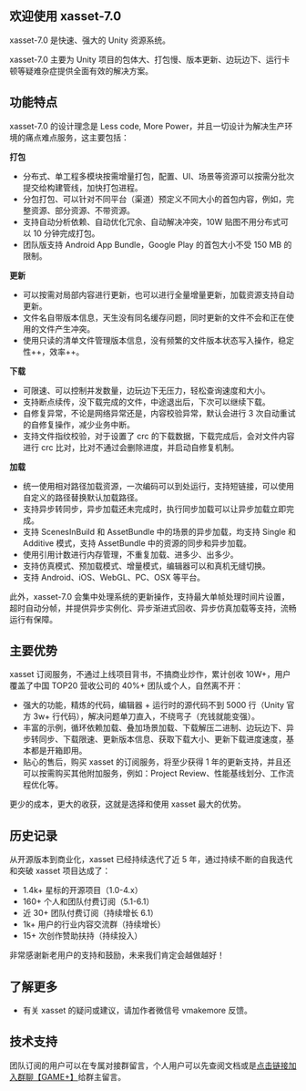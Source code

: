## 欢迎使用 xasset-7.0

xasset-7.0 是快速、强大的 Unity 资源系统。

xasset-7.0 主要为 Unity 项目的包体大、打包慢、版本更新、边玩边下、运行卡顿等疑难杂症提供全面有效的解决方案。

## 功能特点

xasset-7.0 的设计理念是 Less code, More Power，并且一切设计为解决生产环境的痛点难点服务，这主要包括：

**打包**

- 分布式、单工程多模块按需增量打包，配置、UI、场景等资源可以按需分批次提交给构建管线，加快打包进程。
- 分包打包、可以针对不同平台（渠道）预定义不同大小的首包内容，例如，完整资源、部分资源、不带资源。
- 支持自动分析依赖、自动优化冗余、自动解决冲突，10W 贴图不用分布式可以 10 分钟完成打包。
- 团队版支持 Android App Bundle，Google Play 的首包大小不受 150 MB 的限制。 

**更新**

- 可以按需对局部内容进行更新，也可以进行全量增量更新，加载资源支持自动更新。
- 文件名自带版本信息，天生没有同名缓存问题，同时更新的文件不会和正在使用的文件产生冲突。
- 使用只读的清单文件管理版本信息，没有频繁的文件版本状态写入操作，稳定性++，效率++。

**下载**

- 可限速、可以控制并发数量，边玩边下无压力，轻松查询速度和大小。
- 支持断点续传，没下载完成的文件，中途退出后，下次可以继续下载。
- 自修复异常，不论是网络异常还是，内容校验异常，默认会进行 3 次自动重试的自修复操作，减少业务中断。
- 支持文件指纹校验，对于设置了 crc 的下载数据，下载完成后，会对文件内容进行 crc 比对，比对不通过会删除进度，并启动自修复机制。

**加载**

- 统一使用相对路径加载资源，一次编码可以到处运行，支持短链接，可以使用自定义的路径替换默认加载路径。
- 支持异步转同步，异步加载还未完成时，执行同步加载可以让异步加载立即完成。
- 支持 ScenesInBuild 和 AssetBundle 中的场景的异步加载，均支持 Single 和 Additive 模式，支持 AssetBundle 中的资源的同步和异步加载。
- 使用引用计数进行内存管理，不重复加载、进多少、出多少。
- 支持仿真模式、预加载模式、增量模式，编辑器可以和真机无缝切换。
- 支持 Android、iOS、WebGL、PC、OSX 等平台。

此外，xasset-7.0 会集中处理系统的更新操作，支持最大单帧处理时间片设置，超时自动分帧，并提供异步实例化、异步渐进式回收、异步仿真加载等支持，流畅运行有保障。 

## 主要优势

xasset 订阅服务，不通过上线项目背书，不搞商业炒作，累计创收 10W+，用户覆盖了中国 TOP20 营收公司的 40%+ 团队或个人，自然离不开：

- 强大的功能，精炼的代码，编辑器 + 运行时的源代码不到 5000 行（Unity 官方 3w+ 行代码），解决问题单刀直入，不绕弯子（充钱就能变强）。 
- 丰富的示例，循环依赖加载、叠加场景加载、下载解压二进制、边玩边下、异步转同步、下载限速、更新版本信息、获取下载大小、更新下载进度速度，基本都是开箱即用。
- 贴心的售后，购买 xasset 的订阅服务，将至少获得 1 年的更新支持，并且还可以按需购买其他附加服务，例如：Project Review、性能基线划分、工作流程优化等。

更少的成本，更大的收获，这就是选择和使用 xasset 最大的优势。

## 历史记录

从开源版本到商业化，xasset 已经持续迭代了近 5 年，通过持续不断的自我迭代和突破 xasset 项目达成了：

- 1.4k+ 星标的开源项目（1.0-4.x）
- 160+ 个人和团队付费订阅（5.1-6.1）
- 近 30+ 团队付费订阅（持续增长 6.1）
- 1k+ 用户的行业内容交流群（持续增长）
- 15+ 次创作赞助扶持（持续投入）

非常感谢新老用户的支持和鼓励，未来我们肯定会越做越好！

## 了解更多

- 有关 xasset 的疑问或建议，请加作者微信号 vmakemore 反馈。

## 技术支持

团队订阅的用户可以在专属对接群留言，个人用户可以先查阅文档或是[点击链接加入群聊【GAME+】](https://jq.qq.com/?_wv=1027&k=7DpHQNhb)给群主留言。
